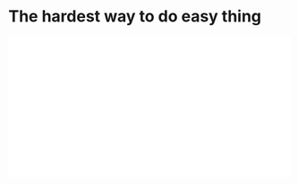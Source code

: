 # The hardest way to do easy thing

<div align="center">
    <img src="full_cringe.svg" alt="css-in-readme">
</div>
